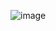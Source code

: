 ![image](https://user-images.githubusercontent.com/11774390/223154469-780deba6-1529-4c76-a536-c0e4f178dcad.png)
